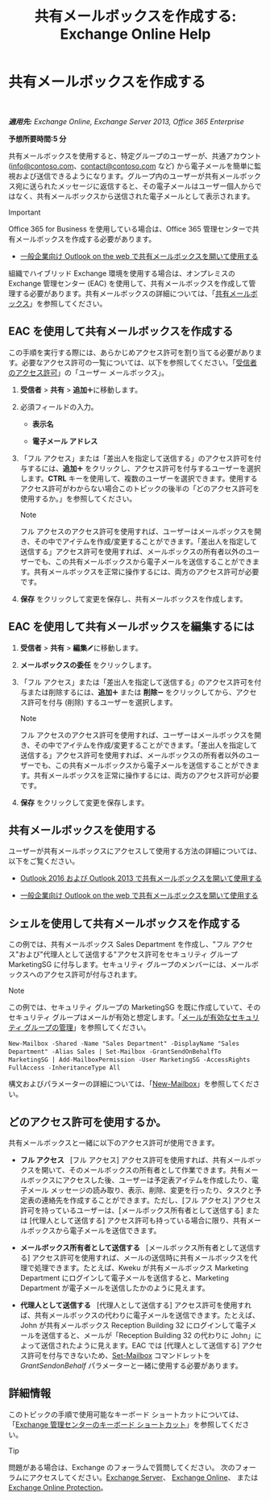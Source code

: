 ﻿---
title: '共有メールボックスを作成する: Exchange Online Help'
TOCTitle: 共有メールボックスを作成する
ms:assetid: d34bc827-1e83-4a7f-a219-8ba9c19fe24b
ms:mtpsurl: https://technet.microsoft.com/ja-jp/library/JJ150570(v=EXCHG.150)
ms:contentKeyID: 48270090
ms.date: 05/22/2018
mtps_version: v=EXCHG.150
ms.translationtype: HT
---

# 共有メールボックスを作成する

 

_**適用先:** Exchange Online, Exchange Server 2013, Office 365 Enterprise_

**予想所要時間:5 分**

共有メールボックスを使用すると、特定グループのユーザーが、共通アカウント (info@contoso.com、contact@contoso.com など) から電子メールを簡単に監視および送信できるようになります。グループ内のユーザーが共有メールボックス宛に送られたメッセージに返信すると、その電子メールはユーザー個人からではなく、共有メールボックスから送信された電子メールとして表示されます。


> [!IMPORTANT]
> Office 365 for Business を使用している場合は、Office 365 管理センターで共有メールボックスを作成する必要があります。 
> <UL>
> <LI>
> <P><A href="https://go.microsoft.com/fwlink/p/?linkid=834766">一般企業向け Outlook on the web で共有メールボックスを開いて使用する</A></P></LI></UL>



組織でハイブリッド Exchange 環境を使用する場合は、オンプレミスの Exchange 管理センター (EAC) を使用して、共有メールボックスを作成して管理する必要があります。共有メールボックスの詳細については、「[共有メールボックス](shared-mailboxes-exchange-2013-help.md)」を参照してください。

## EAC を使用して共有メールボックスを作成する

この手順を実行する際には、あらかじめアクセス許可を割り当てる必要があります。必要なアクセス許可の一覧については、以下を参照してください。「[受信者のアクセス許可](recipients-permissions-exchange-2013-help.md)」の「ユーザー メールボックス」。

1.  <strong>受信者</strong> \> <strong>共有</strong> \> <strong>追加</strong>![\[追加\] アイコン](images/JJ218640.c1e75329-d6d7-4073-a27d-498590bbb558(EXCHG.150).gif "[追加] アイコン")に移動します。

2.  必須フィールドの入力。
    
      - **表示名**
    
      - **電子メール アドレス**

3.  「フル アクセス」または「差出人を指定して送信する」のアクセス許可を付与するには、<strong>追加</strong>![\[追加\] アイコン](images/JJ218640.c1e75329-d6d7-4073-a27d-498590bbb558(EXCHG.150).gif "[追加] アイコン") をクリックし、アクセス許可を付与するユーザーを選択します。**CTRL** キーを使用して、複数のユーザーを選択できます。使用するアクセス許可がわからない場合このトピックの後半の「どのアクセス許可を使用するか。」を参照してください。
    

    > [!NOTE]
    > フル アクセスのアクセス許可を使用すれば、ユーザーはメールボックスを開き、その中でアイテムを作成/変更することができます。「差出人を指定して送信する」アクセス許可を使用すれば、メールボックスの所有者以外のユーザーでも、この共有メールボックスから電子メールを送信することができます。共有メールボックスを正常に操作するには、両方のアクセス許可が必要です。



4.  <strong>保存</strong> をクリックして変更を保存し、共有メールボックスを作成します。

## EAC を使用して共有メールボックスを編集するには

1.  <strong>受信者</strong> \> <strong>共有</strong> \> <strong>編集</strong>![編集アイコン](images/Bb124582.6f53ccb2-1f13-4c02-bea0-30690e6ea71d(EXCHG.150).gif "編集アイコン")に移動します。

2.  <strong>メールボックスの委任</strong> をクリックします。

3.  「フル アクセス」または「差出人を指定して送信する」のアクセス許可を付与または削除するには、<strong>追加</strong>![\[追加\] アイコン](images/JJ218640.c1e75329-d6d7-4073-a27d-498590bbb558(EXCHG.150).gif "[追加] アイコン") または <strong>削除</strong>![\[削除\] アイコン](images/Dd362328.479b6ced-8d64-4277-a725-f17fea202b28(EXCHG.150).gif "[削除] アイコン") をクリックしてから、アクセス許可を付与 (削除) するユーザーを選択します。
    

    > [!NOTE]
    > フル アクセスのアクセス許可を使用すれば、ユーザーはメールボックスを開き、その中でアイテムを作成/変更することができます。「差出人を指定して送信する」アクセス許可を使用すれば、メールボックスの所有者以外のユーザーでも、この共有メールボックスから電子メールを送信することができます。共有メールボックスを正常に操作するには、両方のアクセス許可が必要です。



4.  <strong>保存</strong> をクリックして変更を保存します。

## 共有メールボックスを使用する

ユーザーが共有メールボックスにアクセスして使用する方法の詳細については、以下をご覧ください。

  - [Outlook 2016 および Outlook 2013 で共有メールボックスを開いて使用する](https://go.microsoft.com/fwlink/p/?linkid=834764)

  - [一般企業向け Outlook on the web で共有メールボックスを開いて使用する](https://go.microsoft.com/fwlink/p/?linkid=834766)

## シェルを使用して共有メールボックスを作成する

この例では、共有メールボックス Sales Department を作成し、"フル アクセス"および"代理人として送信する"アクセス許可をセキュリティ グループ MarketingSG に付与します。セキュリティ グループのメンバーには、メールボックスへのアクセス許可が付与されます。


> [!NOTE]
> この例では、セキュリティ グループの MarketingSG を既に作成していて、そのセキュリティ グループはメールが有効と想定します。「<A href="manage-mail-enabled-security-groups-exchange-2013-help.md">メールが有効なセキュリティ グループの管理</A>」を参照してください。



    New-Mailbox -Shared -Name "Sales Department" -DisplayName "Sales Department" -Alias Sales | Set-Mailbox -GrantSendOnBehalfTo MarketingSG | Add-MailboxPermission -User MarketingSG -AccessRights FullAccess -InheritanceType All

構文およびパラメーターの詳細については、「[New-Mailbox](https://technet.microsoft.com/ja-jp/library/aa997663\(v=exchg.150\))」を参照してください。

## どのアクセス許可を使用するか。

共有メールボックスと一緒に以下のアクセス許可が使用できます。

  - <strong>フル アクセス</strong>   \[フル アクセス\] アクセス許可を使用すれば、共有メールボックスを開いて、そのメールボックスの所有者として作業できます。共有メールボックスにアクセスした後、ユーザーは予定表アイテムを作成したり、電子メール メッセージの読み取り、表示、削除、変更を行ったり、タスクと予定表の連絡先を作成することができます。ただし、\[フル アクセス\] アクセス許可を持っているユーザーは、\[メールボックス所有者として送信する\] または \[代理人として送信する\] アクセス許可も持っている場合に限り、共有メールボックスから電子メールを送信できます。

  - <strong>メールボックス所有者として送信する</strong>   \[メールボックス所有者として送信する\] アクセス許可を使用すれば、メールの送信時に共有メールボックスを代理で処理できます。たとえば、Kweku が共有メールボックス Marketing Department にログインして電子メールを送信すると、Marketing Department が電子メールを送信したかのように見えます。

  - <strong>代理人として送信する</strong>   \[代理人として送信する\] アクセス許可を使用すれば、共有メールボックスの代わりに電子メールを送信できます。たとえば、John が共有メールボックス Reception Building 32 にログインして電子メールを送信すると、メールが「Reception Building 32 の代わりに John」によって送信されたように見えます。EAC では \[代理人として送信する\] アクセス許可を付与できないため、[Set-Mailbox](https://technet.microsoft.com/ja-jp/library/bb123981\(v=exchg.150\)) コマンドレットを *GrantSendonBehalf* パラメーターと一緒に使用する必要があります。

## 詳細情報

このトピックの手順で使用可能なキーボード ショートカットについては、「[Exchange 管理センターのキーボード ショートカット](keyboard-shortcuts-in-the-exchange-admin-center-exchange-online-protection-help.md)」を参照してください。


> [!TIP]
> 問題がある場合は、Exchange のフォーラムで質問してください。 次のフォーラムにアクセスしてください。<A href="https://go.microsoft.com/fwlink/p/?linkid=60612">Exchange Server</A>、 <A href="https://go.microsoft.com/fwlink/p/?linkid=267542">Exchange Online</A>、 または <A href="https://go.microsoft.com/fwlink/p/?linkid=285351">Exchange Online Protection</A>。


